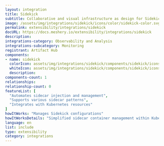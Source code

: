 ```yaml
---
layout: integration
title: Sidekick
subtitle: Collaborative and visual infrastructure as design for Sidekick
image: /assets/img/integrations/sidekick/icons/color/sidekick-color.svg
permalink: extensibility/integrations/sidekick
docURL: https://docs.meshery.io/extensibility/integrations/sidekick
description: 
integrations-category: Observability and Analysis
integrations-subcategory: Monitoring
registrant: Artifact Hub
components: 
- name: sidekick
  colorIcon: assets/img/integrations/sidekick/components/sidekick/icons/color/sidekick-color.svg
  whiteIcon: assets/img/integrations/sidekick/components/sidekick/icons/white/sidekick-white.svg
  description: 
components-count: 1
relationships: 
relationship-count: 0
featureList: [
  "Automates sidecar injection and management",
  "Supports various sidecar patterns",
  "Integrates with Kubernetes resources"
]
howItWorks: "Manages Sidekick configurations"
howItWorksDetails: "Simplified sidecar container management within Kubernetes"
language: en
list: include
type: extensibility
category: integrations
---
```


